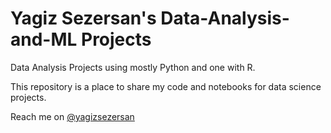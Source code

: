 # Yagiz Sezersan's Data-Analysis-and-ML Projects
Data Analysis Projects using mostly Python and one with R.

This repository is a place to share my code and notebooks for data science projects.

Reach me on [@yagizsezersan](https://www.linkedin.com/in/yagiz-sezersan/)
